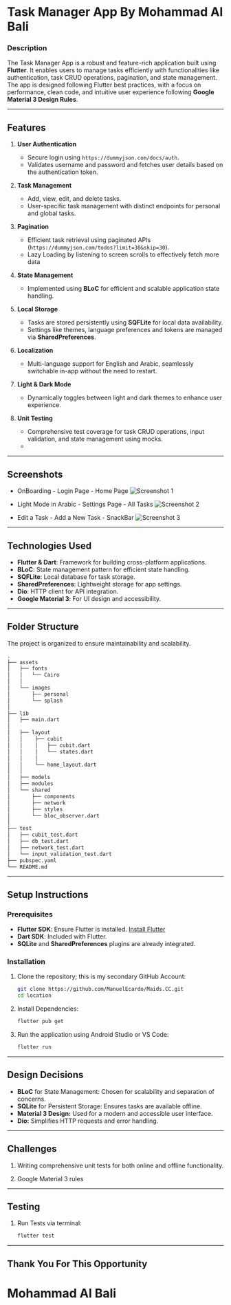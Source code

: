 # Task Manager App By Mohammad Al Bali

### Description
The Task Manager App is a robust and feature-rich application built using **Flutter**.
It enables users to manage tasks efficiently with functionalities like authentication, task CRUD operations, pagination, and state management.
The app is designed following Flutter best practices, with a focus on performance, clean code, and intuitive user experience following **Google Material 3 Design Rules**.

---

## Features

1. **User Authentication**
   - Secure login using `https://dummyjson.com/docs/auth`.
   - Validates username and password and fetches user details based on the authentication token.

2. **Task Management**
   - Add, view, edit, and delete tasks.
   - User-specific task management with distinct endpoints for personal and global tasks.

3. **Pagination**
   - Efficient task retrieval using paginated APIs (`https://dummyjson.com/todos?limit=30&skip=30`).
   - Lazy Loading by listening to screen scrolls to effectively fetch more data

4. **State Management**
   - Implemented using **BLoC** for efficient and scalable application state handling.

5. **Local Storage**
   - Tasks are stored persistently using **SQFLite** for local data availability.
   - Settings like themes, language preferences and tokens are managed via **SharedPreferences**.

6. **Localization**
   - Multi-language support for English and Arabic, seamlessly switchable in-app without the need to restart.

7. **Light & Dark Mode**
   - Dynamically toggles between light and dark themes to enhance user experience.

8. **Unit Testing**
   - Comprehensive test coverage for task CRUD operations, input validation, and state management using mocks.
   -
---

## Screenshots

- OnBoarding - Login Page - Home Page
  ![Screenshot 1](https://i.postimg.cc/xTWQGVdc/Untitled-1.png)

- Light Mode in Arabic - Settings Page - All Tasks
  ![Screenshot 2](https://i.postimg.cc/bwkh3VGL/Untitled-2.png)

- Edit a Task - Add a New Task - SnackBar
  ![Screenshot 3](https://i.postimg.cc/442sd9kv/Untitled-3.png)

---

## Technologies Used

- **Flutter & Dart**: Framework for building cross-platform applications.
- **BLoC**: State management pattern for efficient state handling.
- **SQFLite**: Local database for task storage.
- **SharedPreferences**: Lightweight storage for app settings.
- **Dio**: HTTP client for API integration.
- **Google Material 3**: For UI design and accessibility.

---

## Folder Structure

The project is organized to ensure maintainability and scalability.

``` bash
.
├── assets
│   ├── fonts
│   │   └── Cairo
│   │
│   └── images
│       ├── personal
│       └── splash 
│
├── lib
│   ├── main.dart
│
│   ├── layout
│   │    ├── cubit
│   │    │   ├── cubit.dart
│   │    │   └── states.dart 
│   │    │
│   │    └── home_layout.dart
│   │
│   ├── models
│   ├── modules
│   └── shared
│       ├── components
│       ├── network
│       ├── styles
│       └── bloc_observer.dart
│
├── test
│   ├── cubit_test.dart
│   ├── db_test.dart
│   ├── network_test.dart
│   └── input_validation_test.dart
├── pubspec.yaml
└── README.md

```


---

## Setup Instructions

### Prerequisites
- **Flutter SDK**: Ensure Flutter is installed. [Install Flutter](https://docs.flutter.dev/get-started/install)
- **Dart SDK**: Included with Flutter.
- **SQLite** and **SharedPreferences** plugins are already integrated.

### Installation

1. Clone the repository; this is my secondary GitHub Account:
   ```bash
   git clone https://github.com/ManuelEcardo/Maids.CC.git
   cd location

2. Install Dependencies:
   ```bash
   flutter pub get

3. Run the application using Android Studio or VS Code:
   ```bash
   flutter run

---

## Design Decisions

- **BLoC** for State Management: Chosen for scalability and separation of concerns.
- **SQLite** for Persistent Storage: Ensures tasks are available offline.
- **Material 3 Design:** Used for a modern and accessible user interface.
- **Dio:** Simplifies HTTP requests and error handling.


---

## Challenges

1. Writing comprehensive unit tests for both online and offline functionality.

2. Google Material 3 rules


---

## Testing

1. Run Tests via terminal:
   ```bash
   flutter test

---

## Thank You For This Opportunity
# Mohammad Al Bali